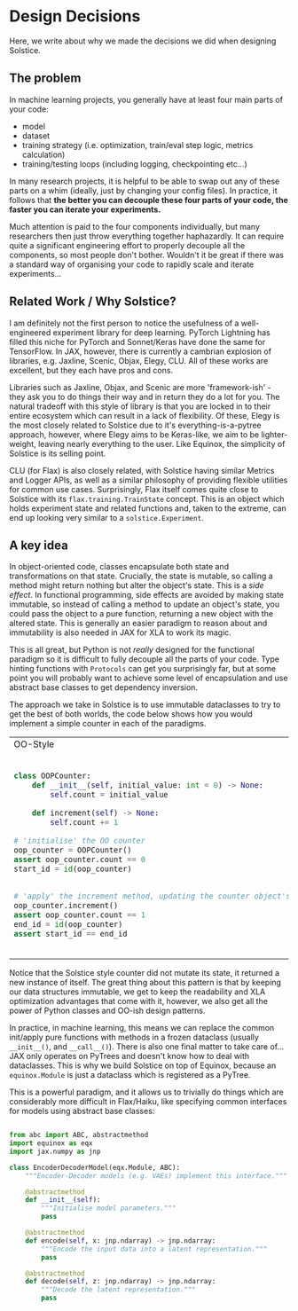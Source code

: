 # Design Decisions

Here, we write about why we made the decisions we did when designing Solstice.

## The problem

In machine learning projects, you generally have at least four main parts of your code:

- model
- dataset
- training strategy (i.e. optimization, train/eval step logic, metrics calculation)
- training/testing loops (including logging, checkpointing etc...)

In many research projects, it is helpful to be able to swap out any of these parts on a whim (ideally, just by changing your config files). In practice, it follows that **the better you can decouple these four parts of your code, the faster you can iterate your experiments.**

Much attention is paid to the four components individually, but many researchers then just throw everything together haphazardly. It can require quite a significant engineering effort to properly decouple all the components, so most people don't bother. Wouldn't it be great if there was a standard way of organising your code to rapidly scale and iterate experiments...

## Related Work / Why Solstice?

I am definitely not the first person to notice the usefulness of a well-engineered experiment library for deep learning. PyTorch Lightning has filled this niche for PyTorch and Sonnet/Keras have done the same for TensorFlow. In JAX, however, there is currently a cambrian explosion of libraries, e.g. Jaxline, Scenic, Objax, Elegy, CLU. All of these works are excellent, but they each have pros and cons.

Libraries such as Jaxline, Objax, and Scenic are more 'framework-ish' - they ask you to do things their way and in return they do a lot for you. The natural tradeoff with this style of library is that you are locked in to their entire ecosystem which can result in a lack of flexibility. Of these, Elegy is the most closely related to Solstice due to it's everything-is-a-pytree approach, however, where Elegy aims to be Keras-like, we aim to be lighter-weight, leaving nearly everything to the user. Like Equinox, the simplicity of Solstice is its selling point.

CLU (for Flax) is also closely related, with Solstice having similar Metrics and Logger APIs, as well as a similar philosophy of providing flexible utilities for common use cases. Surprisingly, Flax itself comes quite close to Solstice with its `flax.training.TrainState` concept. This is an object which holds experiment state and related functions and, taken to the extreme, can end up looking very similar to a `solstice.Experiment`.

## A key idea

In object-oriented code, classes encapsulate both state and transformations on that state. Crucially, the state is mutable, so calling a method might return nothing but alter the object's state. This is a *side effect*. In functional programming, side effects are avoided by making state immutable, so instead of calling a method to update an object's state, you could pass the object to a pure function, returning a new object with the altered state. This is generally an easier paradigm to reason about and immutability is also needed in JAX for XLA to work its magic.

This is all great, but Python is not *really* designed for the functional paradigm so it is difficult to fully decouple all the parts of your code. Type hinting functions with `Protocols` can get you surprisingly far, but at some point you will probably want to achieve some level of encapsulation and use abstract base classes to get dependency inversion.

The approach we take in Solstice is to use immutable dataclasses to try to get the best of both worlds, the code below shows how you would implement a simple counter in each of the paradigms.

<table>
<tr>
<td> OO-Style </td> <td> Functional-Style </td> <td> Solstice/Equinox-Style </td>
</tr>
<tr>
<td>

```python
class OOPCounter:
    def __init__(self, initial_value: int = 0) -> None:
        self.count = initial_value

    def increment(self) -> None:
        self.count += 1

# 'initialise' the OO counter
oop_counter = OOPCounter()
assert oop_counter.count == 0
start_id = id(oop_counter)


# 'apply' the increment method, updating the counter object's internal state
oop_counter.increment()
assert oop_counter.count == 1
end_id = id(oop_counter)
assert start_id == end_id

```

</td>
<td>

```python

def functional_increment(current_value: int) -> int:
    return current_value + 1

# 'initialise' the functional counter
functional_count = 0
assert functional_count == 0
start_id = id(functional_count)


# 'apply' the functional increment method, returning a new state object
functional_count = functional_increment(functional_count)
assert functional_count == 1
end_id = id(functional_count)
assert start_id != end_id

```
</td>
<td>

```python

import dataclasses

@dataclasses.dataclass(frozen=True)
class SolsticeStyleCounter:
    count: int = 0

    def increment(self) -> "SolsticeStyleCounter":
        return dataclasses.replace(self, count=self.count + 1)

# 'initialise' the SolsticeStyleCounter
solstice_style_counter = SolsticeStyleCounter()
assert solstice_style_counter.count == 0
start_id = id(solstice_style_counter)

# 'apply' the increment method, returning a new state object
solstice_style_counter = solstice_style_counter.increment()
assert solstice_style_counter.count == 1
end_id = id(solstice_style_counter)
assert start_id != end_id
```

</td>
</tr>
</table>


Notice that the Solstice style counter did not mutate its state, it returned a new instance of itself. The great thing about this pattern is that by keeping our data structures immutable, we get to keep the readability and XLA optimization advantages that come with it, however, we also get all the power of Python classes and OO-ish design patterns.

In practice, in machine learning, this means we can replace the common init/apply pure functions with methods in a frozen dataclass (usually `__init__()`, and `__call__()`). There is also one final matter to take care of... JAX only operates on PyTrees and doesn't know how to deal with dataclasses. This is why we build Solstice on top of Equinox, because an `equinox.Module` is just a dataclass which is registered as a PyTree.

This is a powerful paradigm, and it allows us to trivially do things which are considerably more difficult in Flax/Haiku, like specifying common interfaces for models using abstract base classes:

```python

from abc import ABC, abstractmethod
import equinox as eqx
import jax.numpy as jnp

class EncoderDecoderModel(eqx.Module, ABC):
    """Encoder-Decoder models (e.g. VAEs) implement this interface."""

    @abstractmethod
    def __init__(self):
        """Initialise model parameters."""
        pass

    @abstractmethod
    def encode(self, x: jnp.ndarray) -> jnp.ndarray:
        """Encode the input data into a latent representation."""
        pass

    @abstractmethod
    def decode(self, z: jnp.ndarray) -> jnp.ndarray:
        """Decode the latent representation."""
        pass

```
